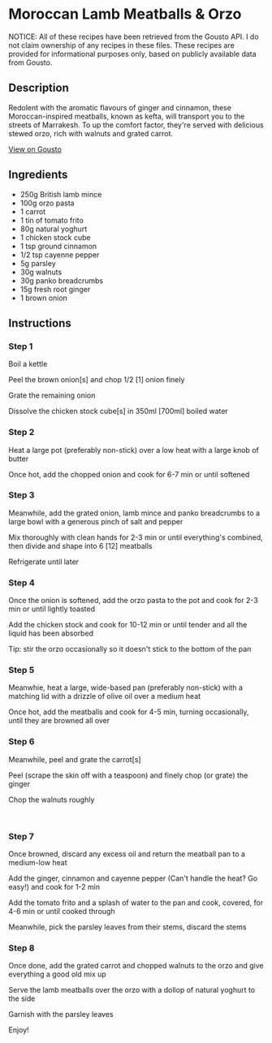 # Moroccan Lamb Meatballs & Orzo 

NOTICE: All of these recipes have been retrieved from the Gousto API. I do not claim ownership of any recipes in these files. These recipes are provided for informational purposes only, based on publicly available data from Gousto.

## Description

Redolent with the aromatic flavours of ginger and cinnamon, these Moroccan-inspired meatballs, known as kefta, will transport you to the streets of Marrakesh. To up the comfort factor, they're served with delicious stewed orzo, rich with walnuts and grated carrot.

[View on Gousto](https://www.gousto.co.uk/recipes/cookbook/moroccan-lamb-meatballs-orzo)

## Ingredients

- 250g British lamb mince
- 100g orzo pasta
- 1 carrot
- 1 tin of tomato frito
- 80g natural yoghurt
- 1 chicken stock cube
- 1 tsp ground cinnamon
- 1/2 tsp cayenne pepper 
- 5g parsley 
- 30g walnuts
- 30g panko breadcrumbs
- 15g fresh root ginger
- 1 brown onion

## Instructions


### Step 1

Boil a kettle&nbsp;


Peel the&nbsp;brown onion<span class="text-danger">[s] </span>and chop 1/2 <span class="text-danger">[1]</span>&nbsp;onion finely


Grate the remaining onion&nbsp;


Dissolve the chicken stock cube<span class="text-danger">[s]</span> in 350ml<span class="text-danger"> [700ml]</span> boiled water&nbsp;


### Step 2

Heat a large pot (preferably non-stick) over a low heat with a large knob of butter&nbsp;


Once hot, add the chopped onion and cook for 6-7 min or until softened


### Step 3

Meanwhile, add the grated onion, lamb mince and panko breadcrumbs to a large bowl with a generous pinch of salt and pepper


Mix thoroughly with clean hands for 2-3 min or until everything's combined, then divide and shape into 6 <span class="text-danger">[12]</span> meatballs


Refrigerate until later


### Step 4

Once the onion is softened, add the orzo pasta to the pot and cook for 2-3 min or until lightly toasted&nbsp;


Add the chicken&nbsp;stock and cook for 10-12 min or until tender and all the liquid has been absorbed &nbsp;


Tip: stir the orzo occasionally so it doesn't stick to the bottom of the pan


### Step 5

Meanwhie, heat a large, wide-based pan (preferably non-stick) with a matching lid with a drizzle of olive&nbsp;oil&nbsp;over a medium heat


Once hot, add the&nbsp;meatballs&nbsp;and cook for 4-5 min, turning occasionally, until they are&nbsp;browned all over&nbsp;


### Step 6

Meanwhile, peel and grate the carrot<span class="text-danger">[s]</span>


Peel (scrape the skin off with a teaspoon) and finely chop (or grate) the ginger


Chop the walnuts roughly&nbsp;


&nbsp;


### Step 7

Once browned, discard any&nbsp;excess oil&nbsp;and return the meatball pan to a medium-low heat


Add the ginger, cinnamon and cayenne&nbsp;pepper (Can't handle the heat? Go easy!) and cook for 1-2 min


Add the tomato&nbsp;frito&nbsp;and a splash of water to the pan and cook, covered, for 4-6 min or until cooked through


Meanwhile, pick the parsley leaves from their stems, discard the stems

### Step 8

Once done, add the grated carrot and chopped walnuts to the orzo and give everything a good old mix up


Serve the lamb meatballs over the orzo with a dollop of natural yoghurt to the side


Garnish with the parsley leaves


Enjoy!

